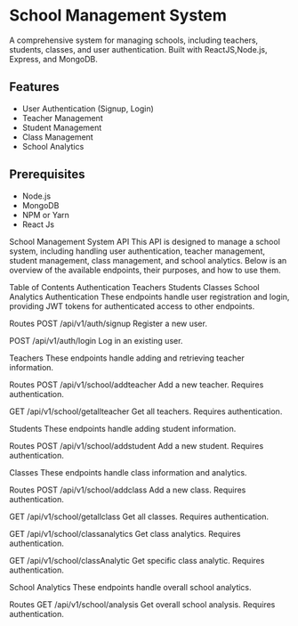 
# School Management System

A comprehensive system for managing schools, including teachers, students, classes, and user authentication. Built with ReactJS,Node.js, Express, and MongoDB.

## Features

- User Authentication (Signup, Login)
- Teacher Management
- Student Management
- Class Management
- School Analytics

## Prerequisites

- Node.js
- MongoDB
- NPM or Yarn
- React Js

School Management System API
This API is designed to manage a school system, including handling user authentication, teacher management, student management, class management, and school analytics. Below is an overview of the available endpoints, their purposes, and how to use them.

Table of Contents
Authentication
Teachers
Students
Classes
School Analytics
Authentication
These endpoints handle user registration and login, providing JWT tokens for authenticated access to other endpoints.

Routes
POST /api/v1/auth/signup
Register a new user.

POST /api/v1/auth/login
Log in an existing user.

Teachers
These endpoints handle adding and retrieving teacher information.

Routes
POST /api/v1/school/addteacher
Add a new teacher. Requires authentication.

GET /api/v1/school/getallteacher
Get all teachers. Requires authentication.

Students
These endpoints handle adding student information.

Routes
POST /api/v1/school/addstudent
Add a new student. Requires authentication.

Classes
These endpoints handle class information and analytics.

Routes
POST /api/v1/school/addclass
Add a new class. Requires authentication.

GET /api/v1/school/getallclass
Get all classes. Requires authentication.

GET /api/v1/school/classanalytics
Get class analytics. Requires authentication.

GET /api/v1/school/classAnalytic
Get specific class analytic. Requires authentication.

School Analytics
These endpoints handle overall school analytics.

Routes
GET /api/v1/school/analysis
Get overall school analysis. Requires authentication.
